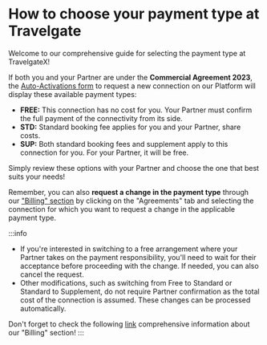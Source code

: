 ﻿---
sidebar_position: 2
---

# How to choose your payment type at Travelgate

Welcome to our comprehensive guide for selecting the payment type at TravelgateX!

If both you and your Partner are under the **Commercial Agreement 2023**, the [Auto-Activations form](/kb/connections/my-connections/guick-guide-to-auto-activations/) to request a new connection on our Platform will display these available payment types:

- **FREE:** This connection has no cost for you. Your Partner must confirm the full payment of the connectivity from its side.
- **STD:** Standard booking fee applies for you and your Partner, share costs.
- **SUP:** Both standard booking fees and supplement apply to this connection for you. For your Partner, it will be free.

Simply review these options with your Partner and choose the one that best suits your needs!

Remember, you can also **request a change in the payment type** through our ["Billing" section](/kb/account-settings/billing/billing-how-to-check-agreements-usage-invoices#how-can-i-request-a-payment-type-change-for-one-of-my-partners) by clicking on the "Agreements" tab and selecting the connection for which you want to request a change in the applicable payment type.

:::info
- If you're interested in switching to a free arrangement where your Partner takes on the payment responsibility, you'll need to wait for their acceptance before proceeding with the change. If needed, you can also cancel the request.
- Other modifications, such as switching from Free to Standard or Standard to Supplement, do not require Partner confirmation as the total cost of the connection is assumed. These changes can be processed automatically. 

Don't forget to check the following [link](/kb/account-settings/billing/billing-how-to-check-agreements-usage-invoices#how-can-i-request-a-payment-type-change-for-one-of-my-partners) comprehensive information about our "Billing" section!
:::